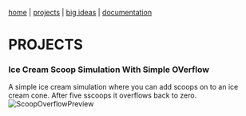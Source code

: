 [home](https://sanduran.github.io) | [projects](https://sanduran.github.io/projects) | [big ideas](https://sanduran.github.io/big_ideas) | [documentation](https://sanduran.github.io/documentation)

# PROJECTS
### Ice Cream Scoop Simulation With Simple OVerflow
A simple ice cream simulation where you can add scoops on to an ice cream cone. After five sscoops it overflows back to zero.
![ScoopOverflowPreview](https://sanduran.github.io/assets/scoopOverflow/scoopOverflowPreview.gif)  

